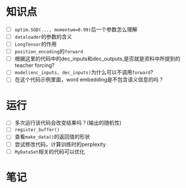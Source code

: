 # 知识点

- [ ] ```optim.SGD(..., momentum=0.99)```后一个参数怎么理解
- [ ] ```dataloader```的参数的含义
- [ ] ```LongTensor```的作用
- [ ] ```position_encoding```的```forward```
- [ ] 根据这里的代码中的dec_inputs和dec_outputs,是否就是资料中所提到的teacher forcing?
- [ ] ```model(enc_inputs, dec_inputs)```为什么可以不调用```forward```?
- [ ] 在这个代码示例里面，word embedding是不包含语义信息的吗？

# 运行

- [ ] 多次运行该代码会改变结果吗？(输出的随机性)
- [ ] ```register_buffer()```
- [ ] 查看```make_data()```的返回值的形状
- [ ] 尝试修改代码，计算训练时的perplexity
- [ ] ```MyDataSet```相关的代码可以优化

# 笔记

